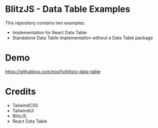 # BlitzJS - Data Table Examples

This repository contains two examples:

- Implementation for React Data Table
- Standalone Data Table Implementation without a Data Table package

# Demo

https://githubbox.com/noxify/blitzjs-data-table

# Credits

- TailwindCSS
- TailwindUI
- BlitzJS
- React Data Table
